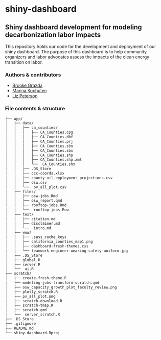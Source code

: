# shiny-dashboard

## Shiny dashboard development for modeling decarbonization labor impacts

This repository holds our code for the development and deployment of our shiny dashboard. The purpose of this dashboard is to help community organizers and labor advocates assess the impacts of the clean energy transition on labor.

### Authors & contributors

- [Brooke Grazda](https://github.com/bgrazda)
- [Marina Kochuten](https://github.com/marinakochuten) 
- [Liz Peterson](https://github.com/egp4aq) 

### File contents & structure
```bash
├── app/
│   ├── data/
│   │   ├── ca_counties/
│   │   │   ├── CA_Counties.cpg
│   │   │   ├── CA_Counties.dbf
│   │   │   ├── CA_Counties.prj
│   │   │   ├── CA_Counties.sbn
│   │   │   ├── CA_Counties.sbx
│   │   │   ├── CA_Counties.shp
│   │   │   ├── CA_Counties.shp.xml
│   │   │   └──  CA_Counties.shx
│   │   ├── .DS_Store
│   │   ├── ccc-coords.xlsx
│   │   ├── county_oil_employment_projections.csv
│   │   ├── osw.csv
│   │   └──  pv_all_plot.csv
│   ├── files/
│   │   ├── osw-jobs.Rmd
│   │   ├── osw_report.qmd
│   │   ├── rooftop-jobs.Rmd
│   │   └──  rooftop-jobs.Rnw
│   ├── text/
│   │   ├── citation.md
│   │   ├── disclaimer.md
│   │   └──  intro.md
│   ├── www/
│   │   ├── .sass_cache_keys
│   │   ├── california_counties_map1.png
│   │   ├── dashboard-fresh-themes.css
│   │   └── teamwork-engineer-wearing-safety-uniform.jpg
│   ├── .DS_Store
│   ├── global.R
│   ├── server.R
│   └──  ui.R
├── scratch/
│   ├── create-fresh-theme.R
│   ├── modeling-jobs-transform-scratch.qmd
│   ├── osw_capacity_growth_plot_faculty_review.png
│   ├── plotly_scratch.R
│   ├── pv_all_plot.png
│   ├── scratch-download.R
│   ├── scratch-tmap.R
│   ├── scratch.qmd
│   └──  server_scratch.R
├── .DS_Store
├── .gitignore
├── README.md
└── shiny-dashboard.Rproj
```
